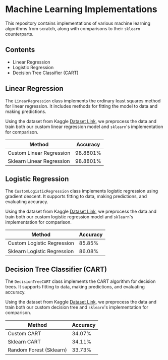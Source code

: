 # Machine Learning Implementations

This repository contains implementations of various machine learning algorithms from scratch, along with comparisons to their `sklearn` counterparts.

## Contents
- Linear Regression
- Logistic Regression
- Decision Tree Classifier (CART)

## Linear Regression
The `LinearRegression` class implements the ordinary least squares method for linear regression. It includes methods for fitting the model to data and making predictions.

Using the dataset from Kaggle [Dataset Link](https://www.kaggle.com/datasets/andonians/random-linear-regression/data), we preprocess the data and train both our custom linear regression model and `sklearn`'s implementation for comparison.

|Method|Accuracy|
|------|---|
|Custom Linear Regression|98.8801%|
|Sklearn Linear Regression|98.8801%|

## Logistic Regression

The `CustomLogisticRegression` class implements logistic regression using gradient descent. It supports fitting to data, making predictions, and evaluating accuracy.

Using the dataset from Kaggle [Dataset Link](https://www.kaggle.com/datasets/dileep070/heart-disease-prediction-using-logistic-regression/data), we preprocess the data and train both our custom logistic regression model and `sklearn`'s implementation for comparison.

|Method|Accuracy|
|------|--------|
|Custom Logistic Regression|85.85%|
|Sklearn Logistic Regression|86.08%|


## Decision Tree Classifier (CART)
The `DecisionTreeCART` class implements the CART algorithm for decision trees. It supports fitting to data, making predictions, and evaluating accuracy.

Using the dataset from Kaggle [Dataset Link](https://www.kaggle.com/datasets/kaushiksuresh147/customer-segmentation/data), we preprocess the data and train both our custom decision tree and `sklearn`'s implementation for comparison.

|Method|Accuracy|
|------|--------|
|Custom CART|34.07%|
|Sklearn CART|34.11%|
|Random Forest (Sklearn)|33.73%|